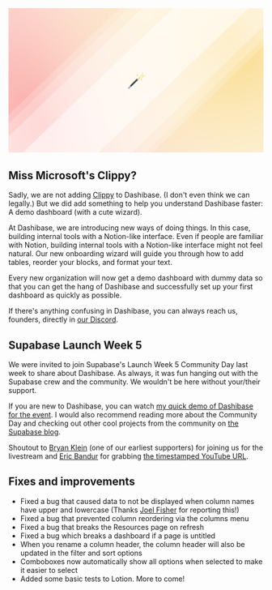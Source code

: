 ![Improved onboarding](../assets/onboarding-dashboard.png)

## Miss Microsoft's Clippy?

Sadly, we are not adding [Clippy](https://www.theverge.com/2021/7/14/22577468/microsoft-office-clippy-emoji-tweet-likes) to Dashibase. (I don't even think we can legally.) But we did add something to help you understand Dashibase faster: A demo dashboard (with a cute wizard).

At Dashibase, we are introducing new ways of doing things. In this case, building internal tools with a Notion-like interface. Even if people are familiar with Notion, building internal tools with a Notion-like interface might not feel natural. Our new onboarding wizard will guide you through how to add tables, reorder your blocks, and format your text.

Every new organization will now get a demo dashboard with dummy data so that you can get the hang of Dashibase and successfully set up your first dashboard as quickly as possible. 

If there's anything confusing in Dashibase, you can always reach us, founders, directly in [our Discord](https://discord.gg/crhDFYvbbq).

## Supabase Launch Week 5

We were invited to join Supabase's Launch Week 5 Community Day last week to share about Dashibase. As always, it was fun hanging out with the Supabase crew and the community. We wouldn't be here without your/their support.

If you are new to Dashibase, you can watch [my quick demo of Dashibase for the event](https://youtu.be/s9UePQjLT0U?t=1644). I would also recommend reading more about the Community Day and checking out other cool projects from the community on [the Supabase blog](https://supabase.com/blog/launch-week-5-community-day).

Shoutout to [Bryan Klein](https://twitter.com/bryanwklein) (one of our earliest supporters) for joining us for the livestream and [Eric Bandur](https://twitter.com/legendarykidron) for grabbing [the timestamped YouTube URL](https://youtu.be/s9UePQjLT0U?t=1644).

## Fixes and improvements

- Fixed a bug that caused data to not be displayed when column names have upper and lowercase (Thanks [Joel Fisher](https://github.com/OneFishTwoFishRedFish-JFish) for reporting this!)
- Fixed a bug that prevented column reordering via the columns menu
- Fixed a bug that breaks the Resources page on refresh
- Fixed a bug which breaks a dashboard if a page is untitled
- When you rename a column header, the column header will also be updated in the filter and sort options
- Comboboxes now automatically show all options when selected to make it easier to select
- Added some basic tests to Lotion. More to come!
